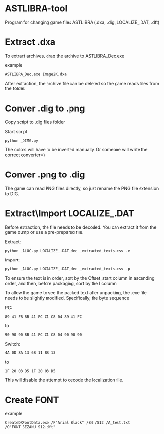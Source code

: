 # ASTLIBRA-tool
Program for changing game files ASTLIBRA (.dxa, .dig, LOCALIZE_.DAT, .dft)

# Extract .dxa
To extract archives, drag the archive to ASTLIBRA_Dec.exe

example:
```
ASTLIBRA_Dec.exe Image2K.dxa
```

After extraction, the archive file can be deleted so the game reads files from the folder.

# Conver .dig to .png
Copy script to .dig files folder

Start script
```
python _DIMG.py
```
The colors will have to be inverted manually. Or someone will write the correct converter=)

# Conver .png to .dig
The game can read PNG files directly, so just rename the PNG file extension to DIG.

# Extract\Import LOCALIZE_.DAT
Before extraction, the file needs to be decoded. You can extract it from the game dump or use a pre-prepared file.

Extract:
```
python _ALOC.py LOCALIZE_.DAT_dec _extracted_texts.csv -e
```
Import:
```
python _ALOC.py LOCALIZE_.DAT_dec _extracted_texts.csv -p
```

To ensure the text is in order, sort by the Offset_start column in ascending order, and then, before packaging, sort by the I column.

To allow the game to see the packed text after unpacking, the .exe file needs to be slightly modified. Specifically, the byte sequence

PC:
```
89 41 F8 8B 41 FC C1 C8 04 89 41 FC
```
to
```
90 90 90 8B 41 FC C1 C8 04 90 90 90
```

Switch:
```
4A 0D 8A 13 6B 11 8B 13
```
to
```
1F 20 03 D5 1F 20 03 D5
```

This will disable the attempt to decode the localization file.

# Create FONT
example:
```
CreateDXFontData.exe /F"Arial Black" /B4 /S12 /A_test.txt /O"FONT_SEZANU_S12.dft"
```
